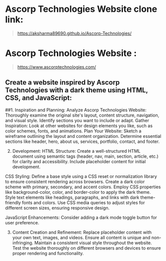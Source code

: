 # Ascorp Technologies Website clone link: 
> https://aksharma89690.github.io/Ascorp-Technologies/

# Ascorp Technologies Website :
>https://www.ascorptechnologies.com/

## Create a website inspired by Ascorp Technologies with a dark theme using HTML, CSS, and JavaScript:

##1. Inspiration and Planning:
Analyze Ascorp Technologies Website: Thoroughly examine the original site's layout, content structure, navigation, and visual style. Identify sections you want to include or adapt.
Gather Inspiration: Look at other websites for design elements you like, such as color schemes, fonts, and animations.
Plan Your Website: Sketch a wireframe outlining the layout and content organization. Determine essential sections like header, hero, about us, services, portfolio, contact, and footer.

2. Development:
HTML Structure:
Create a well-structured HTML document using semantic tags (header, nav, main, section, article, etc.) for clarity and accessibility.
Include placeholder content for initial development.

CSS Styling:
Define a base style using a CSS reset or normalization library to ensure consistent rendering across browsers.
Create a dark color scheme with primary, secondary, and accent colors.
Employ CSS properties like background-color, color, and border-color to apply the dark theme.
Style text elements like headings, paragraphs, and links with dark theme-friendly fonts and colors.
Use CSS media queries to adjust styles for different screen sizes, ensuring responsive design.

JavaScript Enhancements:
Consider adding a dark mode toggle button for user preference.

3. Content Creation and Refinement:
Replace placeholder content with your own text, images, and videos.
Ensure all content is unique and non-infringing.
Maintain a consistent visual style throughout the website.
Test the website thoroughly on different browsers and devices to ensure proper rendering and functionality.
